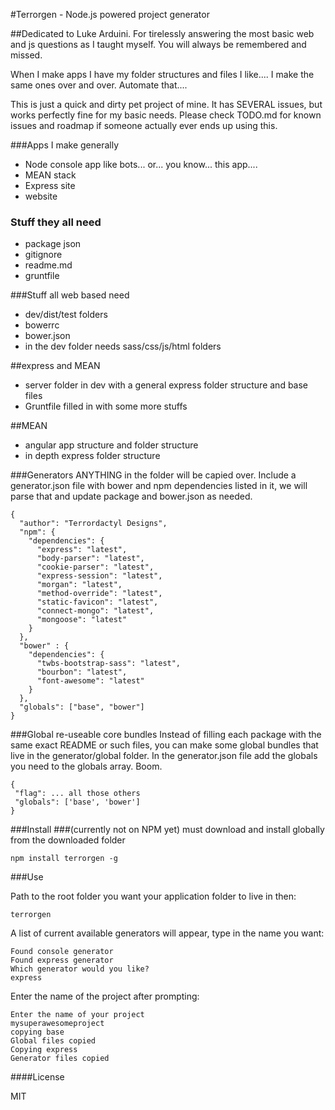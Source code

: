 #Terrorgen - Node.js powered project generator

##Dedicated to Luke Arduini. For tirelessly answering the most basic web and js questions as I taught myself. You will always be remembered and missed.

When I make apps I have my folder structures and files I like.... I make the same ones over and over. Automate that....

This is just a quick and dirty pet project of mine. It has SEVERAL issues, but works perfectly fine for my basic needs.
Please check TODO.md for known issues and roadmap if someone actually ever ends up using this.

###Apps I make generally
* Node console app like bots... or... you know... this app....
* MEAN stack
* Express site
* website

### Stuff they all need
* package json
* gitignore
* readme.md
* gruntfile

###Stuff all web based need
* dev/dist/test folders
* bowerrc
* bower.json
* in the dev folder needs sass/css/js/html folders

##express and MEAN
* server folder in dev with a general express folder structure and base files
* Gruntfile filled in with some more stuffs

##MEAN
* angular app structure and folder structure
* in depth express folder structure

###Generators
ANYTHING in the folder will be capied over. Include a generator.json file with 
bower and npm dependencies listed in it, we will parse that and update package and bower.json as needed.


    {
      "author": "Terrordactyl Designs",
      "npm": {
        "dependencies": {
          "express": "latest",
          "body-parser": "latest",
          "cookie-parser": "latest",
          "express-session": "latest",
          "morgan": "latest",
          "method-override": "latest",
          "static-favicon": "latest",
          "connect-mongo": "latest",
          "mongoose": "latest"
        }
      },
      "bower" : {
        "dependencies": {
          "twbs-bootstrap-sass": "latest",
          "bourbon": "latest",
          "font-awesome": "latest"
        }
      },
      "globals": ["base", "bower"]
    }

###Global re-useable core bundles
Instead of filling each package with the same exact README or such files, you 
can make some global bundles that live in the <drumroll /> generator/global folder.
In the generator.json file add the globals you need to the globals array. Boom.

    {
     "flag": ... all those others
     "globals": ['base', 'bower']
    }

###Install
###(currently not on NPM yet) must download and install globally from the downloaded folder

    npm install terrorgen -g

###Use

Path to the root folder you want your application folder to live in then:

    terrorgen

A list of current available generators will appear, type in the name you want:

    Found console generator
    Found express generator
    Which generator would you like?
    express

Enter the name of the project after prompting:

    Enter the name of your project
    mysuperawesomeproject
    copying base
    Global files copied
    Copying express
    Generator files copied


####License

MIT
